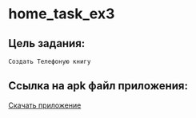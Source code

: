 # home_task_ex3

## Цель задания:
```
Создать Телефоную книгу
```
## Ссылка на apk файл приложения:
<a href="https://github.com/Cxatek18/home_task_ex3/blob/main/app-debug.apk">Скачать приложение</a>